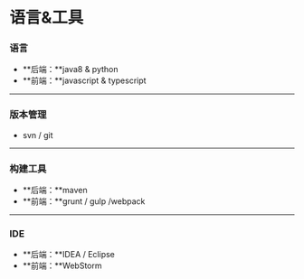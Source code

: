 语言&工具
===
### 语言
* **后端：**java8 & python
* **前端：**javascript & typescript

***
### 版本管理
* svn / git

***
### 构建工具
* **后端：**maven
* **前端：**grunt / gulp /webpack

***
### IDE
* **后端：**IDEA / Eclipse
* **前端：**WebStorm